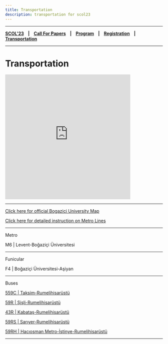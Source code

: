 ```yaml
---
title: Transportation
description: transportation for scol23
---
```


---

**[SCOL'23][scol23] ‎ ‎ ‎ | ‎ ‎ ‎ [Call For Papers][cfp] ‎ ‎ ‎ | ‎ ‎ ‎ [Program][prog] ‎ ‎ ‎ | ‎ ‎ ‎ [Registration][reg] ‎ ‎ ‎ | ‎ ‎ ‎ [Transportation][tp]**

---

# Transportation

<iframe src="https://www.google.com/maps/embed?pb=!1m18!1m12!1m3!1d3007.3175414958214!2d29.050594915191475!3d41.083908122716714!2m3!1f0!2f0!3f0!3m2!1i1024!2i768!4f13.1!3m3!1m2!1s0x14cac93ac2612cc9%3A0xddaf30b9dc3a875d!2sDemir%20Demirgil%20Salonu!5e0!3m2!1sen!2sus!4v1673195896240!5m2!1sen!2sus" width="400" height="400" style="border:0;" allowfullscreen="" loading="lazy"></iframe>

---

[Click here for official Bogazici University Map](https://harita.boun.edu.tr/goster/22)

[Click here for detailed instruction on Metro Lines](http://www.boun.edu.tr/Assets/Documents/Dosyalar/Metroline.pdf)

---
Metro

M6 | Levent-Boğaziçi Üniversitesi

---

Funicular

F4 | Boğaziçi Üniversitesi-Aşiyan

---

Buses

[559C | Taksim-Rumelihisarüstü](https://www.iett.istanbul/en/main/hatlar/559C/RUMELİ%20HİSARÜSTÜ%20-%20TAKSİM-İETT-Otobüs-Sefer-Saatleri-ve-Durakları)

[59R | Şişli-Rumelihisarüstü](https://www.iett.istanbul/tr/main/hatlar/59R/RUMELİ%20HİSARÜSTÜ%20-%20ŞİŞLİ-İETT-Otobüs-Sefer-Saatleri-ve-Durakları)

[43R | Kabataş-Rumelihisarüstü](https://www.iett.istanbul/tr/main/hatlar/43R/RUMELİ%20HİSARÜSTÜ%20-%20KABATAŞ-İETT-Otobüs-Sefer-Saatleri-ve-Durakları)

[59RS | Sarıyer-Rumelihisarüstü](https://www.iett.istanbul/tr/main/hatlar/59RS/SARIYER%20-%20RUMELİ%20HİSARÜSTÜ-İETT-Otobüs-Sefer-Saatleri-ve-Durakları)

[59RH | Hacıosman Metro-İstinye-Rumelihisarüstü](https://www.iett.istanbul/tr/main/hatlar/59RH/RUMELİ%20HİSARÜSTÜ%20-%20HACIOSMAN%20METRO-İETT-Otobüs-Sefer-Saatleri-ve-Durakları)

---

[tp]: /scol/23/transportation
[reg]: /scol/23/registration
[scol23]: /scol/23
[cfp]: /scol/23/callforpapers
[prog]: /scol/23/program

